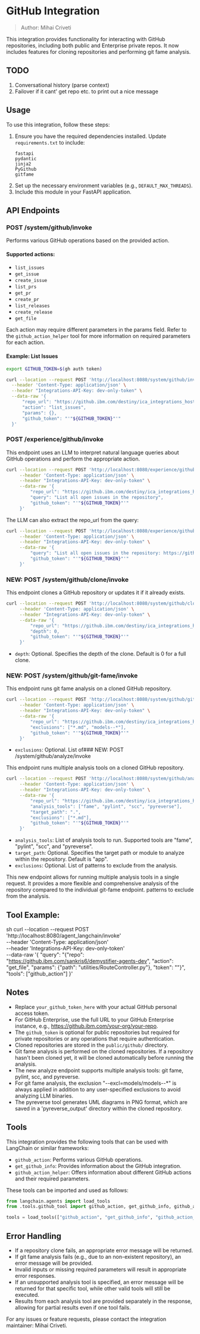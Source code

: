 # GitHub Integration

> Author: Mihai Criveti

This integration provides functionality for interacting with GitHub repositories, including both public and Enterprise private repos. It now includes features for cloning repositories and performing git fame analysis.

## TODO

1. Conversational history (parse context)
2. Failover if it cant' get repo etc. to print out a nice message


## Usage

To use this integration, follow these steps:

1. Ensure you have the required dependencies installed. Update `requirements.txt` to include:
   ```
   fastapi
   pydantic
   jinja2
   PyGithub
   gitfame
   ```
2. Set up the necessary environment variables (e.g., `DEFAULT_MAX_THREADS`).
3. Include this module in your FastAPI application.

## API Endpoints

### POST /system/github/invoke

Performs various GitHub operations based on the provided action.

#### Supported actions:

- `list_issues`
- `get_issue`
- `create_issue`
- `list_prs`
- `get_pr`
- `create_pr`
- `list_releases`
- `create_release`
- `get_file`

Each action may require different parameters in the params field. Refer to the `github_action_helper` tool for more information on required parameters for each action.

#### Example: List Issues

```bash
export GITHUB_TOKEN=$(gh auth token)

curl --location --request POST 'http://localhost:8080/system/github/invoke' \
  --header 'Content-Type: application/json' \
  --header "Integrations-API-Key: dev-only-token" \
  --data-raw '{
      "repo_url": "https://github.ibm.com/destiny/ica_integrations_host",
      "action": "list_issues",
      "params": {},
      "github_token": "'"${GITHUB_TOKEN}"'"
  }'
```

### POST /experience/github/invoke

This endpoint uses an LLM to interpret natural language queries about GitHub operations and perform the appropriate action.

```bash
curl --location --request POST 'http://localhost:8080/experience/github/invoke' \
     --header 'Content-Type: application/json' \
     --header "Integrations-API-Key: dev-only-token" \
     --data-raw '{
         "repo_url": "https://github.ibm.com/destiny/ica_integrations_host",
         "query": "List all open issues in the repository",
         "github_token": "'"${GITHUB_TOKEN}"'"
     }'
```

The LLM can also extract the repo_url from the query:

```bash
curl --location --request POST 'http://localhost:8080/experience/github/invoke' \
     --header 'Content-Type: application/json' \
     --header "Integrations-API-Key: dev-only-token" \
     --data-raw '{
         "query": "List all open issues in the repository: https://github.ibm.com/destiny/ica_integrations_host",
         "github_token": "'"${GITHUB_TOKEN}"'"
     }'
```


### NEW: POST /system/github/clone/invoke

This endpoint clones a GitHub repository or updates it if it already exists.

```bash
curl --location --request POST 'http://localhost:8080/system/github/clone/invoke' \
     --header 'Content-Type: application/json' \
     --header "Integrations-API-Key: dev-only-token" \
     --data-raw '{
         "repo_url": "https://github.ibm.com/destiny/ica_integrations_host",
         "depth": 0,
         "github_token": "'"${GITHUB_TOKEN}"'"
     }'
```

- `depth`: Optional. Specifies the depth of the clone. Default is 0 for a full clone.

### NEW: POST /system/github/git-fame/invoke

This endpoint runs git fame analysis on a cloned GitHub repository.

```bash
curl --location --request POST 'http://localhost:8080/system/github/git-fame/invoke' \
     --header 'Content-Type: application/json' \
     --header "Integrations-API-Key: dev-only-token" \
     --data-raw '{
         "repo_url": "https://github.ibm.com/destiny/ica_integrations_host",
         "exclusions": ["*.md", "models--*"],
         "github_token": "'"${GITHUB_TOKEN}"'"
     }'
```

- `exclusions`: Optional. List of### NEW: POST /system/github/analyze/invoke

This endpoint runs multiple analysis tools on a cloned GitHub repository.

```bash
curl --location --request POST 'http://localhost:8080/system/github/analyze/invoke' \
     --header 'Content-Type: application/json' \
     --header "Integrations-API-Key: dev-only-token" \
     --data-raw '{
         "repo_url": "https://github.ibm.com/destiny/ica_integrations_host",
         "analysis_tools": ["fame", "pylint", "scc", "pyreverse"],
         "target_path": ".",
         "exclusions": ["*.md"],
         "github_token": "'"${GITHUB_TOKEN}"'"
     }'
```

- `analysis_tools`: List of analysis tools to run. Supported tools are "fame", "pylint", "scc", and "pyreverse".
- `target_path`: Optional. Specifies the target path or module to analyze within the repository. Default is "app".
- `exclusions`: Optional. List of patterns to exclude from the analysis.

This new endpoint allows for running multiple analysis tools in a single request. It provides a more flexible and comprehensive analysis of the repository compared to the individual git-fame endpoint.
 patterns to exclude from the analysis.


## Tool Example:

sh
curl --location --request POST 'http://localhost:8080/agent_langchain/invoke' \
    --header 'Content-Type: application/json' \
    --header 'Integrations-API-Key: dev-only-token' \
    --data-raw '{
    "query": "{"repo": "https://github.ibm.com/sankris6/demystifier-agents-dev", "action": "get_file", "params": {"path": "utilities/RouteController.py"}, "token": "<yourtoken>"}", "tools": ["github_action"]
}'


## Notes

- Replace `your_github_token_here` with your actual GitHub personal access token.
- For GitHub Enterprise, use the full URL to your GitHub Enterprise instance, e.g., https://github.ibm.com/your-org/your-repo.
- The `github_token` is optional for public repositories but required for private repositories or any operations that require authentication.
- Cloned repositories are stored in the `public/github/` directory.
- Git fame analysis is performed on the cloned repositories. If a repository hasn't been cloned yet, it will be cloned automatically before running the analysis.
- The new analyze endpoint supports multiple analysis tools: git fame, pylint, scc, and pyreverse.
- For git fame analysis, the exclusion "--excl=models/models--*" is always applied in addition to any user-specified exclusions to avoid analyzing LLM binaries.
- The pyreverse tool generates UML diagrams in PNG format, which are saved in a 'pyreverse_output' directory within the cloned repository.

## Tools

This integration provides the following tools that can be used with LangChain or similar frameworks:

- `github_action`: Performs various GitHub operations.
- `get_github_info`: Provides information about the GitHub integration.
- `github_action_helper`: Offers information about different GitHub actions and their required parameters.

These tools can be imported and used as follows:

```python
from langchain.agents import load_tools
from .tools.github_tool import github_action, get_github_info, github_action_helper

tools = load_tools(["github_action", "get_github_info", "github_action_helper"])
```

## Error Handling

- If a repository clone fails, an appropriate error message will be returned.
- If git fame analysis fails (e.g., due to an non-existent repository), an error message will be provided.
- Invalid inputs or missing required parameters will result in appropriate error responses.
- If an unsupported analysis tool is specified, an error message will be returned for that specific tool, while other valid tools will still be executed.
- Results from each analysis tool are provided separately in the response, allowing for partial results even if one tool fails.

For any issues or feature requests, please contact the integration maintainer: Mihai Criveti.